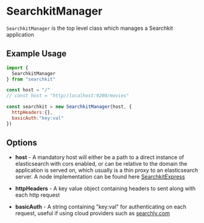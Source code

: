 # SearchkitManager
`SearchkitManager` is the top level class which manages a Searchkit application

## Example Usage
```js
import {
  SearchkitManager
} from "searchkit"

const host = "/"
// const host = "http//localhost:9200/movies"

const searchkit = new SearchkitManager(host, {
  httpHeaders:{},
  basicAuth:"key:val"
})
```

## Options

* **host** - A mandatory host will either be a path to a direct instance of elasticsearch with cors enabled, or can be relative to the domain the application is served on, which usually is a thin proxy to an elasticsearch server. A node implementation can be found here [SearchkitExpress](../server/searchkit_express.md)

* **httpHeaders** - A key value object containing headers to sent along with each http request

* **basicAuth** - A string containing "key:val" for authenticating on each request, useful if using cloud providers such as [searchly.com](http://searchly.com)
